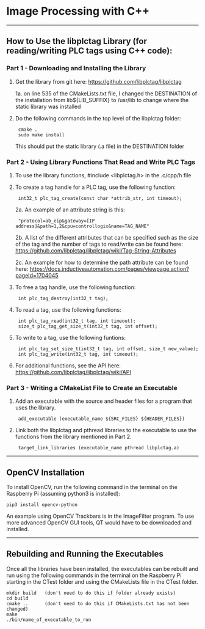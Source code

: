 
# Image Processing with C++

---------------------------------------------------------------------------------
## How to Use the libplctag Library (for reading/writing PLC tags using C++ code):

### Part 1 - Downloading and Installing the Library

1. Get the library from git here: https://github.com/libplctag/libplctag

    1a. on line 535 of the CMakeLists.txt file, I changed the DESTINATION of the installation from lib${LIB_SUFFIX} to /usr/lib to change where the static library was installed

2. Do the following commands in the top level of the libplctag folder:
        
        cmake .
        sudo make install

    This should put the static library (.a file) in the DESTINATION folder

### Part 2 - Using Library Functions That Read and Write PLC Tags

1. To use the library functions, #include <libplctag.h> in the .c/cpp/h file

2. To create a tag handle for a PLC tag, use the following function:
    
        int32_t plc_tag_create(const char *attrib_str, int timeout);

    2a. An example of an attribute string is this:

        "protocol=ab_eip&gateway=[IP address]&path=1,2&cpu=controllogix&name=TAG_NAME"

    2b. A list of the different attributes that can be specified such as the size of the tag and the number of tags to read/write can be found here: 
    https://github.com/libplctag/libplctag/wiki/Tag-String-Attributes
        
    2c. An example for how to determine the path attribute can be found here:
    https://docs.inductiveautomation.com/pages/viewpage.action?pageId=1704045

3. To free a tag handle, use the following function:

        int plc_tag_destroy(int32_t tag);
    
4. To read a tag, use the following functions:
    
        int plc_tag_read(int32_t tag, int timeout);
        size_t plc_tag_get_size_t(int32_t tag, int offset);
    
5. To write to a tag, use the following funtions:

        int plc_tag_set_size_t(int32_t tag, int offset, size_t new_value);
        int plc_tag_write(int32_t tag, int timeout);
        
6. For additional functions, see the API here: https://github.com/libplctag/libplctag/wiki/API

### Part 3 - Writing a CMakeList File to Create an Executable

1. Add an executable with the source and header files for a program that uses the library.

        add_executable (executable_name ${SRC_FILES} ${HEADER_FILES})
    
2. Link both the libplctag and pthread libraries to the executable to use the functions from the library mentioned in Part 2.

        target_link_libraries (executable_name pthread libplctag.a)
    
---------------------------------------------------------------------------------
## OpenCV Installation

To install OpenCV, run the following command in the terminal on the Raspberry Pi (assuming python3 is installed):

    pip3 install opencv-python
    
An example using OpenCV Trackbars is in the ImageFilter program. To use more advanced OpenCV GUI tools, QT would have to be downloaded and installed.
    
---------------------------------------------------------------------------------
## Rebuilding and Running the Executables

Once all the libraries have been installed, the executables can be rebuilt and 
run using the following commands in the terminal on the Raspberry Pi starting in 
the CTest folder and using the CMakeLists file in the CTest folder.
    
    mkdir build   (don't need to do this if folder already exists)
    cd build
    cmake ..      (don't need to do this if CMakeLists.txt has not been changed)
    make
    ./bin/name_of_executable_to_run

